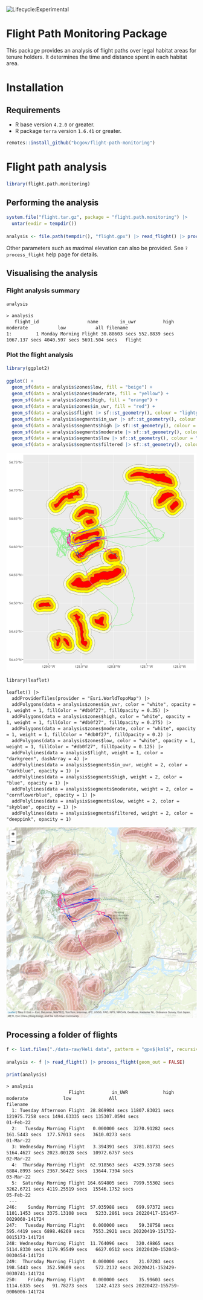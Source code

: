 ![Lifecycle:Experimental](https://img.shields.io/badge/Lifecycle-Experimental-339999)

# Flight Path Monitoring Package

This package provides an analysis of flight paths over legal habitat areas for tenure holders. It determines the time and distance spent in each habitat area.

# Installation

## Requirements

- R base version `4.2.0` or greater.
- R package `terra` version `1.6.41` or greater.

```r
remotes::install_github("bcgov/flight-path-monitoring")
```

# Flight path analysis

```r
library(flight.path.monitoring)

```

## Performing the analysis
```r
system.file("flight.tar.gz", package = "flight.path.monitoring") |>
  untar(exdir = tempdir())

analysis <- file.path(tempdir(), "flight.gpx") |> read_flight() |> process_flight()
```

Other parameters such as maximal elevation can also be provided. See `?process_flight` help page for details.

## Visualising the analysis

### Flight analysis summary
```r
analysis
```

```
> analysis
   flight_id                  name        in_uwr          high      moderate           low           all filename
1:         1 Monday Morning Flight 30.88603 secs 552.8839 secs 1067.137 secs 4040.597 secs 5691.504 secs   flight
```

### Plot the flight analysis
```r
library(ggplot2)

ggplot() +
  geom_sf(data = analysis$zones$low, fill = "beige") +
  geom_sf(data = analysis$zones$moderate, fill = "yellow") +
  geom_sf(data = analysis$zones$high, fill = "orange") +
  geom_sf(data = analysis$zones$in_uwr, fill = "red") +
  geom_sf(data = analysis$flight |> sf::st_geometry(), colour = "lightgreen")+
  geom_sf(data = analysis$segments$in_uwr |> sf::st_geometry(), colour = "darkblue") +
  geom_sf(data = analysis$segments$high |> sf::st_geometry(), colour = "blue") +
  geom_sf(data = analysis$segments$moderate |> sf::st_geometry(), colour = "cornflowerblue") +
  geom_sf(data = analysis$segments$low |> sf::st_geometry(), colour = "skyblue") +
  geom_sf(data = analysis$segments$filtered |> sf::st_geometry(), colour = "deeppink")
```
![](./.github/assets/ggplot.png)

```
library(leaflet)

leaflet() |>
  addProviderTiles(provider = "Esri.WorldTopoMap") |>
  addPolygons(data = analysis$zones$in_uwr, color = "white", opacity = 1, weight = 1, fillColor = "#db0f27", fillOpacity = 0.35) |>
  addPolygons(data = analysis$zones$high, color = "white", opacity = 1, weight = 1, fillColor = "#db0f27", fillOpacity = 0.275) |>
  addPolygons(data = analysis$zones$moderate, color = "white", opacity = 1, weight = 1, fillColor = "#db0f27", fillOpacity = 0.2) |>
  addPolygons(data = analysis$zones$low, color = "white", opacity = 1, weight = 1, fillColor = "#db0f27", fillOpacity = 0.125) |>
  addPolylines(data = analysis$flight, weight = 1, color = "darkgreen", dashArray = 4) |>
  addPolylines(data = analysis$segments$in_uwr, weight = 2, color = "darkblue", opacity = 1) |>
  addPolylines(data = analysis$segments$high, weight = 2, color = "blue", opacity = 1) |>
  addPolylines(data = analysis$segments$moderate, weight = 2, color = "cornflowerblue", opacity = 1) |>
  addPolylines(data = analysis$segments$low, weight = 2, color = "skyblue", opacity = 1) |>
  addPolylines(data = analysis$segments$filtered, weight = 2, color = "deeppink", opacity = 1)
```
![](./.github/assets/leaflet.png)

## Processing a folder of flights
```r
f <- list.files("./data-raw/Heli data", pattern = "gpx$|kml$", recursive = TRUE, full.names = TRUE)

analysis <- f |> read_flight() |> process_flight(geom_out = FALSE)
  
print(analysis)  
```

```
> analysis
                       Flight          in_UWR             high         moderate             low              All                       filename
  1: Tuesday Afternoon Flight  28.869984 secs 11807.83021 secs 121975.7258 secs 1494.63335 secs 135307.0594 secs                      01-Feb-22
  2:   Tuesday Morning Flight   0.000000 secs  3270.91282 secs    161.5443 secs  177.57013 secs   3610.0273 secs                      01-Mar-22
  3: Wednesday Morning Flight   3.394391 secs  3781.81731 secs   5164.4627 secs 2023.00128 secs  10972.6757 secs                      02-Mar-22
  4:  Thursday Morning Flight  62.918563 secs  4329.35738 secs   6884.8993 secs 2367.56422 secs  13644.7394 secs                      03-Mar-22
  5:  Saturday Morning Flight 164.694805 secs  7999.55302 secs   3262.6721 secs 4119.25519 secs  15546.1752 secs                      05-Feb-22
 ---                                                                                                                                           
246:    Sunday Morning Flight  57.035988 secs   699.97372 secs   1101.1453 secs 3375.13108 secs   5233.2861 secs 20220417-151457-0029060-141724
247:   Tuesday Morning Flight   0.000000 secs    59.38758 secs    595.4419 secs 6898.46269 secs   7553.2921 secs 20220419-151732-0015173-141724
248: Wednesday Morning Flight  11.764096 secs   320.49865 secs   5114.8330 secs 1179.95549 secs   6627.0512 secs 20220420-152042-0030454-141724
249:  Thursday Morning Flight   0.000000 secs    21.07283 secs    198.5443 secs  352.59609 secs    572.2132 secs 20220421-152429-0030741-141724
250:    Friday Morning Flight   0.000000 secs    35.99603 secs   1114.6335 secs   91.78273 secs   1242.4123 secs 20220422-155759-0006006-141724
```
